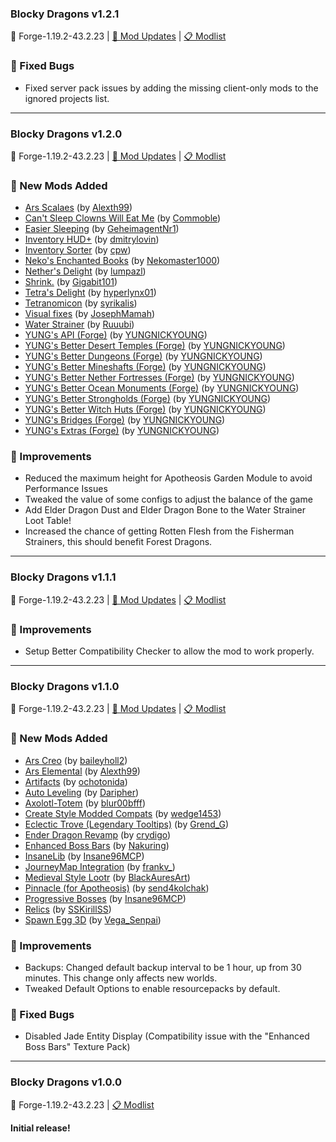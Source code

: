 ### Blocky Dragons v1.2.1

🚀 Forge-1.19.2-43.2.23 | [📜 Mod Updates](https://github.com/KuryKat/BlockyDragons/blob/master/changelogs/changelog_mods_v1.2.1.md) | [📋 Modlist](https://github.com/KuryKat/BlockyDragons/blob/master/changelogs/modlist_v1.2.1.md)

### 🐛 Fixed Bugs

-   Fixed server pack issues by adding the missing client-only mods to the ignored projects list.

---

### Blocky Dragons v1.2.0

🚀 Forge-1.19.2-43.2.23 | [📜 Mod Updates](https://github.com/KuryKat/BlockyDragons/blob/master/changelogs/changelog_mods_v1.2.0.md) | [📋 Modlist](https://github.com/KuryKat/BlockyDragons/blob/master/changelogs/modlist_v1.2.0.md)

### 🎁 New Mods Added

-   [Ars Scalaes](https://www.curseforge.com/minecraft/mc-mods/ars-scalaes) (by [Alexth99](https://www.curseforge.com/members/Alexth99/projects))
-   [Can't Sleep Clowns Will Eat Me](https://www.curseforge.com/minecraft/mc-mods/cant-sleep-clowns-will-eat-me) (by [Commoble](https://www.curseforge.com/members/Commoble/projects))
-   [Easier Sleeping](https://www.curseforge.com/minecraft/mc-mods/easier-sleeping) (by [GeheimagentNr1](https://www.curseforge.com/members/GeheimagentNr1/projects))
-   [Inventory HUD+](https://www.curseforge.com/minecraft/mc-mods/inventory-hud-forge) (by [dmitrylovin](https://www.curseforge.com/members/dmitrylovin/projects))
-   [Inventory Sorter](https://www.curseforge.com/minecraft/mc-mods/inventory-sorter) (by [cpw](https://www.curseforge.com/members/cpw/projects))
-   [Neko's Enchanted Books](https://www.curseforge.com/minecraft/mc-mods/nekos-enchanted-books) (by [Nekomaster1000](https://www.curseforge.com/members/Nekomaster1000/projects))
-   [Nether's Delight](https://www.curseforge.com/minecraft/mc-mods/nethers-delight) (by [lumpazl](https://www.curseforge.com/members/lumpazl/projects))
-   [Shrink.](https://www.curseforge.com/minecraft/mc-mods/shrink_) (by [Gigabit101](https://www.curseforge.com/members/Gigabit101/projects))
-   [Tetra's Delight](https://www.curseforge.com/minecraft/mc-mods/tetras-delight) (by [hyperlynx01](https://www.curseforge.com/members/hyperlynx01/projects))
-   [Tetranomicon](https://www.curseforge.com/minecraft/mc-mods/tetranomicon) (by [syrikalis](https://www.curseforge.com/members/syrikalis/projects))
-   [Visual fixes](https://www.curseforge.com/minecraft/texture-packs/joseph-mamahs-new-better-vanilla) (by [JosephMamah](https://www.curseforge.com/members/JosephMamah/projects))
-   [Water Strainer](https://www.curseforge.com/minecraft/mc-mods/water-strainer) (by [Ruuubi](https://www.curseforge.com/members/Ruuubi/projects))
-   [YUNG's API (Forge)](https://www.curseforge.com/minecraft/mc-mods/yungs-api) (by [YUNGNICKYOUNG](https://www.curseforge.com/members/YUNGNICKYOUNG/projects))
-   [YUNG's Better Desert Temples (Forge)](https://www.curseforge.com/minecraft/mc-mods/yungs-better-desert-temples) (by [YUNGNICKYOUNG](https://www.curseforge.com/members/YUNGNICKYOUNG/projects))
-   [YUNG's Better Dungeons (Forge)](https://www.curseforge.com/minecraft/mc-mods/yungs-better-dungeons) (by [YUNGNICKYOUNG](https://www.curseforge.com/members/YUNGNICKYOUNG/projects))
-   [YUNG's Better Mineshafts (Forge)](https://www.curseforge.com/minecraft/mc-mods/yungs-better-mineshafts-forge) (by [YUNGNICKYOUNG](https://www.curseforge.com/members/YUNGNICKYOUNG/projects))
-   [YUNG's Better Nether Fortresses (Forge)](https://www.curseforge.com/minecraft/mc-mods/yungs-better-nether-fortresses) (by [YUNGNICKYOUNG](https://www.curseforge.com/members/YUNGNICKYOUNG/projects))
-   [YUNG's Better Ocean Monuments (Forge)](https://www.curseforge.com/minecraft/mc-mods/yungs-better-ocean-monuments) (by [YUNGNICKYOUNG](https://www.curseforge.com/members/YUNGNICKYOUNG/projects))
-   [YUNG's Better Strongholds (Forge)](https://www.curseforge.com/minecraft/mc-mods/yungs-better-strongholds) (by [YUNGNICKYOUNG](https://www.curseforge.com/members/YUNGNICKYOUNG/projects))
-   [YUNG's Better Witch Huts (Forge)](https://www.curseforge.com/minecraft/mc-mods/yungs-better-witch-huts) (by [YUNGNICKYOUNG](https://www.curseforge.com/members/YUNGNICKYOUNG/projects))
-   [YUNG's Bridges (Forge)](https://www.curseforge.com/minecraft/mc-mods/yungs-bridges) (by [YUNGNICKYOUNG](https://www.curseforge.com/members/YUNGNICKYOUNG/projects))
-   [YUNG's Extras (Forge)](https://www.curseforge.com/minecraft/mc-mods/yungs-extras) (by [YUNGNICKYOUNG](https://www.curseforge.com/members/YUNGNICKYOUNG/projects))

### 🌟 Improvements

-   Reduced the maximum height for Apotheosis Garden Module to avoid Performance Issues
-   Tweaked the value of some configs to adjust the balance of the game
-   Add Elder Dragon Dust and Elder Dragon Bone to the Water Strainer Loot Table!
-   Increased the chance of getting Rotten Flesh from the Fisherman Strainers, this should benefit Forest Dragons.

---

### Blocky Dragons v1.1.1

🚀 Forge-1.19.2-43.2.23 | [📜 Mod Updates](https://github.com/KuryKat/BlockyDragons/blob/master/changelogs/changelog_mods_v1.1.1.md) | [📋 Modlist](https://github.com/KuryKat/BlockyDragons/blob/master/changelogs/modlist_v1.1.1.md)

### 🌟 Improvements

-   Setup Better Compatibility Checker to allow the mod to work properly.

---

### Blocky Dragons v1.1.0

🚀 Forge-1.19.2-43.2.23 | [📜 Mod Updates](https://github.com/KuryKat/BlockyDragons/blob/master/changelogs/changelog_mods_v1.1.0.md) | [📋 Modlist](https://github.com/KuryKat/BlockyDragons/blob/master/changelogs/modlist_v1.1.0.md)


### 🎁 New Mods Added

-   [Ars Creo](https://www.curseforge.com/minecraft/mc-mods/ars-creo) (by [baileyholl2](https://www.curseforge.com/members/baileyholl2/projects))
-   [Ars Elemental](https://www.curseforge.com/minecraft/mc-mods/ars-elemental) (by [Alexth99](https://www.curseforge.com/members/Alexth99/projects))
-   [Artifacts](https://www.curseforge.com/minecraft/mc-mods/artifacts) (by [ochotonida](https://www.curseforge.com/members/ochotonida/projects))
-   [Auto Leveling](https://www.curseforge.com/minecraft/mc-mods/auto-leveling) (by [Daripher](https://www.curseforge.com/members/Daripher/projects))
-   [Axolotl-Totem](https://www.curseforge.com/minecraft/texture-packs/axolotl-totem) (by [blur00bfff](https://www.curseforge.com/members/blur00bfff/projects))
-   [Create Style Modded Compats](https://www.curseforge.com/minecraft/texture-packs/create-style-modded-compats) (by [wedge1453](https://www.curseforge.com/members/wedge1453/projects))
-   [Eclectic Trove (Legendary Tooltips)](https://www.curseforge.com/minecraft/texture-packs/eclectic-trove-legendary-tooltips) (by [Grend_G](https://www.curseforge.com/members/Grend_G/projects))
-   [Ender Dragon Revamp](https://www.curseforge.com/minecraft/texture-packs/ender-dragon-revamp) (by [crydigo](https://www.curseforge.com/members/crydigo/projects))
-   [Enhanced Boss Bars](https://www.curseforge.com/minecraft/texture-packs/enhanced-boss-bars) (by [Nakuring](https://www.curseforge.com/members/Nakuring/projects))
-   [InsaneLib](https://www.curseforge.com/minecraft/mc-mods/insanelib) (by [Insane96MCP](https://www.curseforge.com/members/Insane96MCP/projects))
-   [JourneyMap Integration](https://www.curseforge.com/minecraft/mc-mods/journeymap-integration) (by [frankv_](https://www.curseforge.com/members/frankv_/projects))
-   [Medieval Style Lootr](https://www.curseforge.com/minecraft/texture-packs/medieval-style-lootr) (by [BlackAuresArt](https://www.curseforge.com/members/BlackAuresArt/projects))
-   [Pinnacle (for Apotheosis)](https://www.curseforge.com/minecraft/texture-packs/pinnacle) (by [send4kolchak](https://www.curseforge.com/members/send4kolchak/projects))
-   [Progressive Bosses](https://www.curseforge.com/minecraft/mc-mods/progressive-bosses) (by [Insane96MCP](https://www.curseforge.com/members/Insane96MCP/projects))
-   [Relics](https://www.curseforge.com/minecraft/mc-mods/relics-mod) (by [SSKirillSS](https://www.curseforge.com/members/SSKirillSS/projects))
-   [Spawn Egg 3D](https://www.curseforge.com/minecraft/texture-packs/spawn-egg-3d) (by [Vega_Senpai](https://www.curseforge.com/members/Vega_Senpai/projects))


### 🌟 Improvements

-   Backups: Changed default backup interval to be 1 hour, up from 30 minutes. This change only affects new worlds.
-   Tweaked Default Options to enable resourcepacks by default.

### 🐛 Fixed Bugs

-   Disabled Jade Entity Display (Compatibility issue with the "Enhanced Boss Bars" Texture Pack)

---

### Blocky Dragons v1.0.0

🚀 Forge-1.19.2-43.2.23 | [📋 Modlist](https://github.com/KuryKat/BlockyDragons/blob/master/changelogs/modlist_v1.0.0.md)


**Initial release!**
